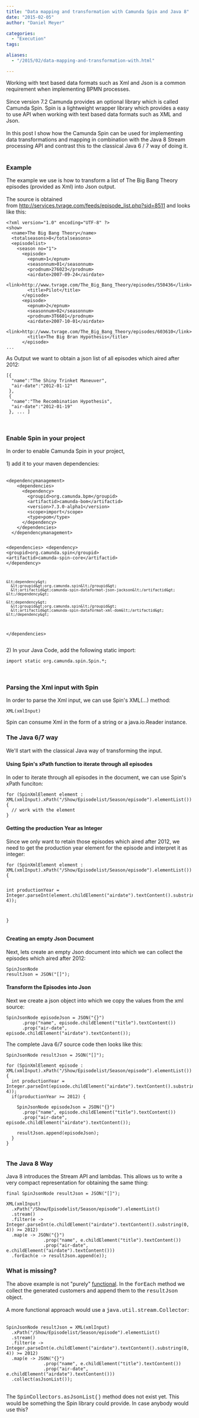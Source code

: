 ```yaml
---
title: "Data mapping and transformation with Camunda Spin and Java 8"
date: "2015-02-05"
author: "Daniel Meyer"

categories:
  - "Execution"
tags: 

aliases:
  - "/2015/02/data-mapping-and-transformation-with.html"

---
```


<div>
<div>Working with text based data formats such as Xml and Json is a common requirement when implementing BPMN processes.<br />
<br />
Since version 7.2 Camunda provides an optional library which is called Camunda Spin. Spin is a lightweight wrapper library which provides a easy to use API when working with text based data formats such as XML and Json.</div><div><br />
</div><div>In this post I show how the Camunda Spin can be used for implementing data transformations and mapping in combination with the Java 8 Stream processing API and contrast this to the classical Java 6 / 7 way of doing it.<br />
<br />
<a name='more'></a></div><h3>Example</h3><div>The example we use is how to transform a list of The Big Bang Theory episodes (provided as Xml) into Json output.</div><div><br />
</div><div>The source is obtained from&nbsp;<a href="http://services.tvrage.com/feeds/episode_list.php?sid=8511">http://services.tvrage.com/feeds/episode_list.php?sid=8511</a>&nbsp;and looks like this:</div><pre class="prettyprint"><code class="language-xml">&lt;?xml version="1.0" encoding="UTF-8" ?&gt;
&lt;show&gt;
  &lt;name&gt;The Big Bang Theory&lt;/name&gt;
  &lt;totalseasons&gt;8&lt;/totalseasons&gt;
  &lt;episodelist&gt;
    &lt;season no="1"&gt;
      &lt;episode&gt;
        &lt;epnum&gt;1&lt;/epnum&gt;
        &lt;seasonnum&gt;01&lt;/seasonnum&gt;
        &lt;prodnum&gt;276023&lt;/prodnum&gt;
        &lt;airdate&gt;2007-09-24&lt;/airdate&gt;
        &lt;link&gt;http://www.tvrage.com/The_Big_Bang_Theory/episodes/550436&lt;/link&gt;
        &lt;title&gt;Pilot&lt;/title&gt;
      &lt;/episode&gt;
      &lt;episode&gt;
        &lt;epnum&gt;2&lt;/epnum&gt;
        &lt;seasonnum&gt;02&lt;/seasonnum&gt;
        &lt;prodnum&gt;3T6601&lt;/prodnum&gt;
        &lt;airdate&gt;2007-10-01&lt;/airdate&gt;
        &lt;link&gt;http://www.tvrage.com/The_Big_Bang_Theory/episodes/603610&lt;/link&gt;
        &lt;title&gt;The Big Bran Hypothesis&lt;/title&gt;
      &lt;/episode&gt;
...
</code></pre>As Output we want to obtain a json list of all episodes which aired after 2012: <br />
<pre class="prettyprint"><code class="language-json">[{
  "name":"The Shiny Trinket Maneuver",
  "air-date":"2012-01-12"
 },
 {
  "name":"The Recombination Hypothesis",
  "air-date":"2012-01-19"
 }, ... ]
</code></pre><br />
<h3>Enable Spin in your project </h3>In order to enable Camunda Spin in your project,<br />
<br />
1) add it to your maven dependencies:<br />
<br />
<pre class="prettyprint"><code class="language-xml">&lt;dependencymanagement&gt;
    &lt;dependencies&gt;
      &lt;dependency&gt;
        &lt;groupid&gt;org.camunda.bpm&lt;/groupid&gt;
        &lt;artifactid&gt;camunda-bom&lt;/artifactid&gt;
        &lt;version&gt;7.3.0-alpha1&lt;/version&gt;
        &lt;scope&gt;import&lt;/scope&gt;
        &lt;type&gt;pom&lt;/type&gt;
      &lt;/dependency&gt;
    &lt;/dependencies&gt;
  &lt;/dependencymanagement&gt;

  &lt;dependencies&gt;
    &lt;dependency&gt;
      &lt;groupid&gt;org.camunda.spin&lt;/groupid&gt;
      &lt;artifactid&gt;camunda-spin-core&lt;/artifactid&gt;
    &lt;/dependency&gt;

    &lt;dependency&gt;
      &lt;groupid&gt;org.camunda.spin&lt;/groupid&gt;
      &lt;artifactid&gt;camunda-spin-dataformat-json-jackson&lt;/artifactid&gt;
    &lt;/dependency&gt;

    &lt;dependency&gt;
      &lt;groupid&gt;org.camunda.spin&lt;/groupid&gt;
      &lt;artifactid&gt;camunda-spin-dataformat-xml-dom&lt;/artifactid&gt;
    &lt;/dependency&gt;
  &lt;/dependencies&gt;
</code></pre>2) In your Java Code, add the following static import:  <br />
<pre class="prettyprint"><code class="language-java">import static org.camunda.spin.Spin.*;</code></pre><br />
<h3>Parsing the Xml input with Spin</h3><div>In order to parse the Xml input, we can use Spin's XML(...) method:</div><div></div><pre class="prettyprint"><code class="language-java">XML(xmlInput)</code></pre><div></div><div>Spin can consume Xml in the form of a string or a java.io.Reader instance.<br />
<h3>The Java 6/7 way</h3></div><div>We'll start with the classical Java way of transforming the input.</div><div><h4>Using Spin's xPath function to iterate through all episodes</h4></div><div>In oder to iterate through all episodes in the document, we can use Spin's xPath funciton:</div><div></div><div><pre class="prettyprint"><code class="language-java">for (SpinXmlElement element : XML(xmlInput).xPath("/Show/Episodelist/Season/episode").elementList()) {
  // work with the element        
}
</code></pre><h4>Getting the production Year as Integer</h4><div>Since we only want to retain those episodes which aired after 2012, we need to get the production year element for the episode and interpret it as integer:</div></div><pre class="prettyprint"><code class="language-java">for (SpinXmlElement element : XML(xmlInput).xPath("/Show/Episodelist/Season/episode").elementList()) {

  int productionYear = Integer.parseInt(element.childElement("airdate").textContent().substring(0, 4));

}</code></pre><h4>Creating an empty Json Document</h4><div>Next, lets create an empty Json document into which we can collect the episodes which aired after 2012:</div><div></div><pre class="prettyprint"><code class="language-java">SpinJsonNode resultJson = JSON("[]");</code></pre><h4>Transform the Episodes into Json </h4>Next we create a json object into which we copy the values from the xml source:  <br />
<pre class="prettyprint"><code class="language-java">SpinJsonNode episodeJson = JSON("{}")
      .prop("name", episode.childElement("title").textContent())
      .prop("air-date", episode.childElement("airdate").textContent());
</code></pre>The complete Java 6/7 source code then looks like this:  <br />
<pre class="prettyprint"><code class="language-java">SpinJsonNode resultJson = JSON("[]");

for (SpinXmlElement episode : XML(xmlInput).xPath("/Show/Episodelist/Season/episode").elementList()) {
  int productionYear = Integer.parseInt(episode.childElement("airdate").textContent().substring(0, 4));
  if(productionYear &gt;= 2012) {
    
    SpinJsonNode episodeJson = JSON("{}")
      .prop("name", episode.childElement("title").textContent())
      .prop("air-date", episode.childElement("airdate").textContent());
    
    resultJson.append(episodeJson);
  }
}
</code></pre><pre></pre><h3>The Java 8 Way</h3>Java 8 introduces the Stream API and lambdas. This allows us to write a very compact representation for obtaining the same thing:  <br />
<pre class="prettyprint"><code class="language-java">final SpinJsonNode resultJson = JSON("[]");

XML(xmlInput)
  .xPath("/Show/Episodelist/Season/episode").elementList()
  .stream()
  .filter(e -&gt; Integer.parseInt(e.childElement("airdate").textContent().substring(0, 4)) &gt;= 2012)
  .map(e -&gt; JSON("{}")
              .prop("name", e.childElement("title").textContent())
              .prop("air-date", e.childElement("airdate").textContent()))
  .forEach(e -&gt; resultJson.append(e));
</code></pre><h3>What is missing?</h3>The above example is not "purely" <a href="http://en.wikipedia.org/wiki/Functional_programming">functional</a>. In the <span style="font-family: Courier New, Courier, monospace;">forEach</span> method we collect the generated customers and append them to the <span style="font-family: Courier New, Courier, monospace;">resultJson</span> object.<br />
<br />
A more functional approach would use a <span style="font-family: Courier New, Courier, monospace;">java.util.stream.Collector</span>:<br />
<br />
<pre class="prettyprint"><code class="language-java">SpinJsonNode resultJson = XML(xmlInput)
  .xPath("/Show/Episodelist/Season/episode").elementList()
  .stream()
  .filter(e -&gt; Integer.parseInt(e.childElement("airdate").textContent().substring(0, 4)) &gt;= 2012)
  .map(e -&gt; JSON("{}")
              .prop("name", e.childElement("title").textContent())
              .prop("air-date", e.childElement("airdate").textContent()))
  .collect(asJsonList());
</code></pre><br />
The <span style="font-family: Courier New, Courier, monospace;">SpinCollectors.asJsonList()</span> method does not exist yet. This would be something the Spin library could provide. In case anybody would use this? <br />

</div>